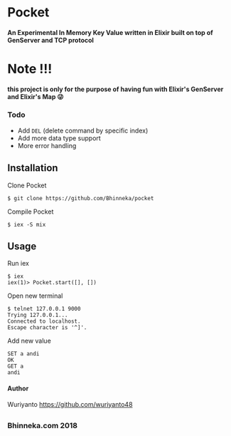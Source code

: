 # Pocket

#### An Experimental In Memory Key Value written in Elixir built on top of GenServer and TCP protocol

# Note !!!
#### this project is only for the purpose of having fun with Elixir's GenServer and Elixir's Map :stuck_out_tongue_winking_eye:

### Todo
- Add `DEL` (delete command by specific index)
- Add more data type support
- More error handling

## Installation

Clone Pocket

```shell
$ git clone https://github.com/Bhinneka/pocket
```

Compile Pocket
```shell
$ iex -S mix
```

## Usage
Run iex
```shell
$ iex
iex(1)> Pocket.start([], [])
```

Open new terminal
```
$ telnet 127.0.0.1 9000
Trying 127.0.0.1...
Connected to localhost.
Escape character is '^]'.
```

Add new value
```shell
SET a andi
OK
GET a
andi
```


#### Author
Wuriyanto https://github.com/wuriyanto48

##

### Bhinneka.com 2018